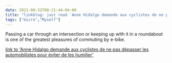 ```yaml
---
date: 2021-08-31T08:21:44-04:00
title: "linkblog: just read 'Anne Hidalgo demande aux cyclistes de ne pas dépasser les automobilistes pour éviter de les humilier'"
tags: ["micro","Myself"]
---
```

Passing a car through an intersection or keeping up with it in a roundabout is one of the greatest pleasures of commuting by e-bike.
 
[link to 'Anne Hidalgo demande aux cyclistes de ne pas dépasser les automobilistes pour éviter de les humilier'](https://www.legorafi.fr/2021/08/31/anne-hidalgo-demande-aux-cyclistes-de-ne-pas-depasser-les-automobilistes-pour-eviter-de-les-humilier/)
